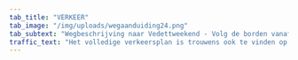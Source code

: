 ```yaml
---
tab_title: "VERKEER"
tab_image: "/img/uploads/wegaanduiding24.png"
tab_subtext: "Wegbeschrijving naar Vedettweekend - Volg de borden vanaf de hoofdweg naar het terrein"
traffic_text: "Het volledige verkeersplan is trouwens ook te vinden op onze Facebookpagina en Instagrampagina. We raden jou ook aan om dit naar je ouders door te sturen indien ze je komen halen. Er is bovendien drankperimeter ingesteld voor de hele Ipsvoordestraat, je kan aan het begin en het einde van de straat jouw afval achterlaten in de daarvoor voorziene vuilbakken."
---
```


